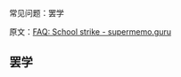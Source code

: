 常见问题：罢学

原文：[FAQ: School strike - supermemo.guru](https://supermemo.guru/wiki/FAQ:_School_strike)

## 罢学